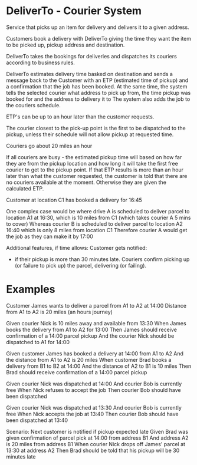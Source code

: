 DeliverTo - Courier System
====

Service that picks up an item for delivery and delivers it to a given address.

Customers book a delivery with DeliverTo giving the time they want the item to be picked up, pickup address and destination.

DeliverTo takes the bookings for deliveries and dispatches its couriers according to business rules.

DeliverTo estimates delivery time basked on destination and sends a message back to the Customer with an ETP (estimated time of pickup) and a confirmation that the job has been booked.
At the same time, the system tells the selected courier what address to pick up from, the time pickup was booked for and the address to delivery it to
The system also adds the job to the couriers schedule.

ETP's can be up to an hour later than the customer requests.

The courier closest to the pick-up point is the first to be dispatched to the pickup, unless their schedule will not allow pickup at requested time.

Couriers go about 20 miles an hour

If all couriers are busy - the estimated pickup time will based on how far they are from the pickup location and how long it will take the first free courier to get to the pickup point.
If that ETP results is more than an hour later than what the customer requested, the customer is told that there are no couriers available at the moment. 
Otherwise they are given the calculated ETP.

Customer at location C1 has booked a delivery for 16:45

One complex case would be where drive A is scheduled to deliver parcel to location A1 at 16:30, which is 10 miles from C1 (which takes courier A 5 mins to cover)
Whereas courier B is scheduled to deliver parcel to location A2 16:40 which is only 8 miles from location C1
Therefore courier A would get the job as they can make it by 17:00


Additional features, if time allows:
Customer gets notified:
 - if their pickup is more than 30 minutes late.
 Couriers confirm picking up (or failure to pick up) the parcel, delivering (or failing).


Examples
===
Customer James wants to deliver a parcel from A1 to A2 at 14:00
Distance from A1 to A2 is 20 miles (an hours journey)

Given courier Nick is 10 miles away and available from 13:30
When James books the delivery from A1 to A2 for 13:00
Then James should receive confirmation of a 14:00 parcel pickup 
And the courier Nick should be dispatched to A1 for 14:00

Given customer James has booked a delivery at 14:00 from A1 to A2
And the distance from A1 to A2 is 20 miles
When customer Brad books a delivery from B1 to B2 at 14:00
And the distance of A2 to B1 is 10 miles
Then Brad should receive confirmation of a 14:00 parcel pickup

Given courier Nick was dispatched at 14:00
And courier Bob is currently free
When Nick refuses to accept the job
Then courier Bob should have been dispatched

Given courier Nick was dispatched at 13:30
And courier Bob is currently free
When Nick accepts the job at 13:40
Then courier Bob should have been dispatched at 13:40

Scenario: Next customer is notified if pickup expected late
Given Brad was given confirmation of parcel pick at 14:00 from address B1
And address A2 is 20 miles from address B1
When courier Nick drops off James' parcel at 13:30 at address A2
Then Brad should be told that his pickup will be 30 minutes late

